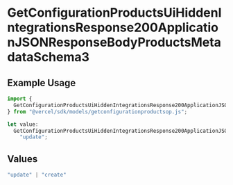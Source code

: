 # GetConfigurationProductsUiHiddenIntegrationsResponse200ApplicationJSONResponseBodyProductsMetadataSchema3

## Example Usage

```typescript
import {
  GetConfigurationProductsUiHiddenIntegrationsResponse200ApplicationJSONResponseBodyProductsMetadataSchema3,
} from "@vercel/sdk/models/getconfigurationproductsop.js";

let value:
  GetConfigurationProductsUiHiddenIntegrationsResponse200ApplicationJSONResponseBodyProductsMetadataSchema3 =
    "update";
```

## Values

```typescript
"update" | "create"
```